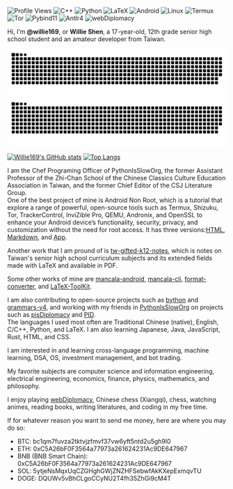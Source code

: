 ![Profile Views](https://komarev.com/ghpvc/?username=Willie169&color=brightgreen&label=Profile+Views&abbreviated=true)
![C++](https://img.shields.io/badge/C++-00599C)
![Python](https://img.shields.io/badge/Python-3776AB)
![LaTeX](https://img.shields.io/badge/LaTeX-008080)
![Android](https://img.shields.io/badge/Android-3DDC84)
![Linux](https://img.shields.io/badge/Linux-FCC624)
![Termux](https://img.shields.io/badge/Termux-000000)
![Tor](https://img.shields.io/badge/Tor-80449C)
![Pybind11](https://img.shields.io/badge/Pybind11-A49B6B)
![Antlr4](https://img.shields.io/badge/Antlr4-ed312f)
![webDiplomacy](https://img.shields.io/badge/webDiplomacy-35781D)

Hi, I’m **@willie169**, or **Willie Shen**, a 17-year-old, 12th grade senior high school student and an amateur developer from Taiwan.

![github contribution grid snake animation](https://raw.githubusercontent.com/Willie169/Willie169/output/github-contribution-grid-snake-dark.svg#gh-dark-mode-only)
![github contribution grid snake animation](https://raw.githubusercontent.com/Willie169/Willie169/output/github-contribution-grid-snake.svg#gh-light-mode-only)

[![Willie169's GitHub stats](https://github-readme-stats.vercel.app/api?username=Willie169&show=reviews,discussions_started,discussions_answered,prs_merged,prs_merged_percentage&show_icons=true)](https://github.com/Willie169/github-readme-stats)
[![Top Langs](https://github-readme-stats.vercel.app/api/top-langs/?username=Willie169&langs_count=10&layout=compact&size_weight=0.5&count_weight=0.5)](https://github.com/Willie169/github-readme-stats)

I am the Chef Programing Officer of PythonIsSlowOrg, the former Assistant Professor of the Zhi-Chan School of the Chinese Classics Culture Education Association in Taiwan, and the former Chief Editor of the CSJ Literature Group.<br>
One of the best project of mine is Android Non Root, which is a tutorial that explore a range of powerful, open-source tools such as Termux, Shizuku, Tor, TrackerControl, InviZible Pro, QEMU, Andronix, and OpenSSL to enhance your Android device’s functionality, security, privacy, and customization without the need for root access. It has three versions:[HTML](https://willie169.github.io), [Markdown](https://github.com/Willie169/Android-Non-Root), and [App](https://github.com/Willie169/Android-Non-Root-App).

Another work that I am pround of is [tw-gifted-k12-notes](https://github.com/Willie169/tw-gifted-k12-notes), which is notes on Taiwan's senior high school curriculum subjects and its extended fields made with LaTeX and available in PDF.

Some other works of mine are [mancala-android](https://github.com/Willie169/mancala-android), [mancala-cli](https://github.com/Willie169/mancala-cli), [format-converter](https://github.com/Willie169/format-converter), and [LaTeX-ToolKit](https://github.com/Willie169/LaTeX-ToolKit).

I am also contributing to open-source projects such as [bython](https://github.com/Willie169/bython) and [grammars-v4](https://github.com/Willie169/grammars-v4), and working with my friends in [PythonIsSlowOrg](https://github.com/PythonIsSlowOrg) on projects such as [pisDiplomacy](https://github.com/PythonIsSlowOrg/pisDiplomacy) and [PID](https://github.com/Willie169/PID).<br>
The languages I used most often are Traditional Chinese (native), English, C/C++, Python, and LaTeX. I am also learning Japanese, Java, JavaScript, Rust, HTML, and CSS.

I am interested in and learning cross-language programming, machine learning, DSA, OS, investment management, and bot trading.

My favorite subjects are computer science and information engineering, electrical engineering, economics, finance, physics, mathematics, and philosophy.

I enjoy playing [webDiplomacy](https://webdiplomacy.net/userprofile.php?userID=222135), Chinese chess (Xiangqi), chess, watching animes, reading books, writing literatures, and coding in my free time.

If for whatever reason you want to send me money, here are where you may do so:
- BTC:
  bc1qm7fuvza2tktvjzfmvf37vw6yft5ntd2u5gh9l0
- ETH:
  0xC5A26bF0F3564a77973a261624231Ac9DE647967
- BNB (BNB Smart Chain):
  0xC5A26bF0F3564a77973a261624231Ac9DE647967
- SOL:
  5ytjeNsMqxUqCZGHghGWjZNZHFSebwfAkKXepExmqvTU
- DOGE:
  DQUWv5vBhCLgoCCyNU2T4fh35ZhGi9cM4T
